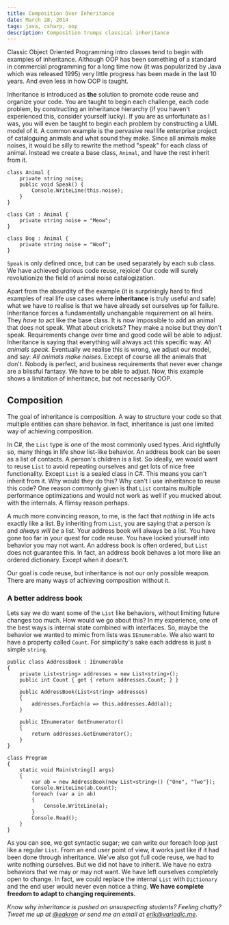 ```yaml
---
title: Composition Over Inheritance
date: March 28, 2014
tags: java, csharp, oop
description: Composition trumps classical inheritance
---
```


Classic Object Oriented Programming intro classes tend to begin with examples of inheritance. Although OOP has been something of a standard in commercial programming for a long time now (it was popularized by Java which was released 1995) very little progress has been made in the last 10 years. And even less in how OOP is taught.

Inheritance is introduced as __the__ solution to promote code reuse and organize your code. You are taught to begin each challenge, each code problem, by constructing an inheritance hierarchy (if you haven't experienced this, consider yourself lucky). If you are as unfortunate as I was, you will even be taught to begin each problem by constructing a UML model of it. A common example is the pervasive real life enterprise project of cataloguing animals and what sound they make. Since all animals make noises, it would be silly to rewrite the method "speak" for each class of animal. Instead we create a base class, `Animal`, and have the rest inherit from it.

~~~~~{.cs}
class Animal {
    private string noise;
    public void Speak() {
        Console.WriteLine(this.noise);
    }
}

class Cat : Animal {
    private string noise = "Meow";
}

class Dog : Animal {
    private string noise = "Woof";
}
~~~~~

`Speak` is only defined once, but can be used separately by each sub class. We have achieved glorious code reuse, rejoice! Our code will surely revolutionize the field of animal noise catalogization.

Apart from the absurdity of the example (it is surprisingly hard to find examples of real life use cases where __inheritance__ is truly useful and safe) what we have to realise is that we have already set ourselves up for failure. Inheritance forces a fundamentally unchangable requirement on all heirs. They _have to_ act like the base class. It is now impossible to add an animal that does not speak. What about crickets? They make a noise but they don't speak. Requirements change over time and good code will be able to adjust. Inheritance is saying that everything will always act this specific way. _All animals speak._ Eventually we realise this is wrong, we adjust our model, and say: _All animals make noises_. Except of course all the animals that don't. Nobody is perfect, and business requirements that never ever change are a blissful fantasy. We have to be able to adjust. Now, this example shows a limitation of inheritance, but not necessarily OOP.

## Composition

The goal of inheritance is composition. A way to structure your code so that multiple entities can share behavior. In fact, inheritance is just one limited way of achieving composition.

In C#, the `List` type is one of the most commonly used types. And rightfully so, many things in life show list-like behavior. An address book can be seen as a list of contacts. A person's children is a list. So ideally, we would want to reuse `List` to avoid repeating ourselves and get lots of nice free functionality. Except `List` is a sealed class in C#. This means you can't inherit from it. Why would they do this? Why can't I use inheritance to reuse this code? One reason commonly given is that `List` contains multiple performance optimizations and would not work as well if you mucked about with the internals. A flimsy reason perhaps.

A much more convincing reason, to me, is the fact that _nothing_ in life acts exactly like a list. By inheriting from `List`, you are saying that a person _is_ and _always will be_ a list. Your address book will always be a list. You have gone too far in your quest for code reuse. You have locked yourself into behavior you may not want. An address book is often ordered, but `List` does not guarantee this. In fact, an address book behaves a lot more like an ordered dictionary. Except when it doesn't.

Our goal is code reuse, but inheritance is not our only possible weapon. There are many ways of achieving composition without it.

### A better address book

Lets say we do want some of the `List` like behaviors, without limiting future changes too much. How would we go about this? In my experience, one of the best ways is internal state combined with interfaces. So, maybe the behavior we wanted to mimic from lists was `IEnumerable`. We also want to have a property called `Count`. For simplicity's sake each address is just a simple `string`.

`````{.cs}
public class AddressBook : IEnumerable
{
    private List<string> addresses = new List<string>();
    public int Count { get { return addresses.Count; } }

    public AddressBook(List<string> addresses)
    {
        addresses.ForEach(a => this.addresses.Add(a));
    }

    public IEnumerator GetEnumerator()
    {
        return addresses.GetEnumerator();
    }
}

class Program
{
    static void Main(string[] args)
    {
        var ab = new AddressBook(new List<string>() {"One", "Two"});
        Console.WriteLine(ab.Count);
        foreach (var a in ab)
        {
            Console.WriteLine(a);
        }
        Console.Read();
    }
}
`````

As you can see, we get syntactic sugar; we can write our foreach loop just like a regular `List`. From an end user point of view, it works just like if it had been done through inheritance. We've also got full code reuse, we had to write nothing ourselves. But we did not have to inherit. We have no extra behaviors that we may or may not want. We have left ourselves completely open to change. In fact, we could replace the internal `List` with `Dictionary` and the end user would never even notice a thing. __We have complete freedom to adapt to changing requirements.__

_Know why inheritance is pushed on unsuspecting students? Feeling chatty? Tweet me up at [&#64;eakron][eakron] or send me an email at <erik@variadic.me>._

[eakron]: https://twitter.com/eakron
